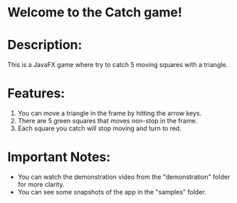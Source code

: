 # Welcome to the Catch game!

# Description:
This is a JavaFX game where try to catch 5 moving squares with a triangle.

# Features:
1. You can move a triangle in the frame by hitting the arrow keys.
2. There are 5 green squares that moves non-stop in the frame.
3. Each square you catch will stop moving and turn to red.

# Important Notes:
* You can watch the demonstration video from the "demonstration" folder for more clarity.
* You can see some snapshots of the app in the "samples" folder.
